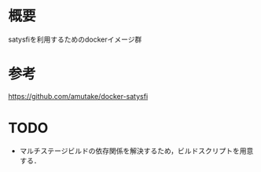 # 概要
satysfiを利用するためのdockerイメージ群

# 参考
https://github.com/amutake/docker-satysfi

# TODO
- マルチステージビルドの依存関係を解決するため，ビルドスクリプトを用意する．
